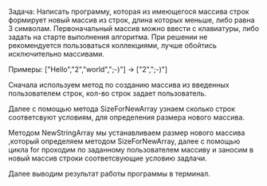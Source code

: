 Задача: Написать программу, которая из имеющегося массива строк формирует новый массив из строк, 
длина которых меньше, либо равна 3 символам. Первоначальный массив можно ввести с клавиатуры,
либо задать на старте выполнения алгоритма. При решении не рекомендуется пользоваться коллекциями, 
лучше обойтись исключительно массивами.

Примеры:
["Hello","2","world",";-)"] -> ["2",";-)"]

Сначала используем метод по созданию массива из введенных пользователем строк, кол-во строк задает пользователь.

Далее с помощью метода SizeForNewArray узнаем сколько строк соответсвуют условиям, для определения размера нового массива.

Методом NewStringArray мы устанавливаем размер нового массива ,который определяем методом SizeForNewArray, далее с помощью
цикла for проходим по заданному пользователем массиву и заносим в новый массив строки соответсвующие условию задлачи.

Далее выводим результат работы программы в терминал.